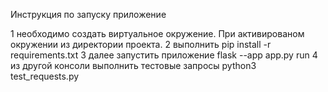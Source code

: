 Инструкция по запуску приложение

1 необходимо создать виртуальное окружение. 
При активированом окружении из директории проекта. 
2 выполнить pip install -r requirements.txt
3 далее запустить приложение flask --app app.py run
4 из другой консоли выполнить тестовые запросы python3 test_requests.py
